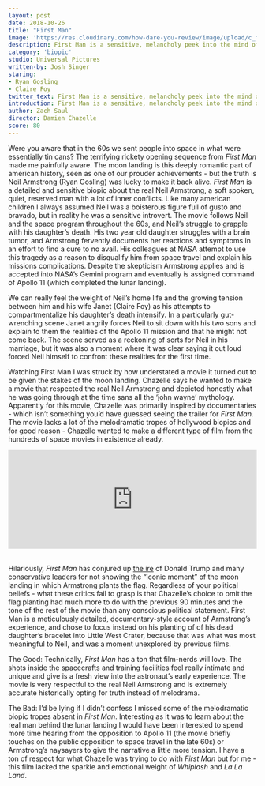```yaml
---
layout: post
date: 2018-10-26
title: "First Man"
image: 'https://res.cloudinary.com/how-dare-you-review/image/upload/c_fill,h_399,w_760/v1529788824/first-man.jpg'
description: First Man is a sensitive, melancholy peek into the mind of the real Neil Armstrong, not shown in most history books.        
category: 'biopic'
studio: Universal Pictures
written-by: Josh Singer
staring:
- Ryan Gosling  
- Claire Foy
twitter_text: First Man is a sensitive, melancholy peek into the mind of the real Neil Armstrong, not shown in most history books.     
introduction: First Man is a sensitive, melancholy peek into the mind of the real Neil Armstrong, not shown in most history books.     
author: Zach Saul
director: Damien Chazelle
score: 80
---
```




Were you aware that in the 60s we sent people into space in what were essentially tin cans? The terrifying rickety opening sequence from *First Man* made me painfully aware. The moon landing is this deeply romantic part of american history, seen as one of our prouder achievements - but the truth is Neil Armstrong (Ryan Gosling) was lucky to make it back alive. *First Man* is a detailed and sensitive biopic about the real Neil Armstrong, a soft spoken, quiet, reserved man with a lot of inner conflicts. Like many american children I always assumed Neil was a boisterous figure full of gusto and bravado, but in reality he was a sensitive introvert. The movie follows Neil and the space program throughout the 60s, and Neil’s struggle to grapple with his daughter’s death. His two year old daughter struggles with a brain tumor, and Armstrong fervently documents her reactions and symptoms in an effort to find a cure to no avail. His colleagues at NASA attempt to use this tragedy as a reason to disqualify him from space travel and explain his missions complications. Despite the skepticism Armstrong applies and is accepted into NASA’s Gemini program and eventually is assigned command of Apollo 11 (which completed the lunar landing).

We can really feel the weight of Neil’s home life and the growing tension between him and his wife Janet (Claire Foy) as his attempts to compartmentalize his daughter’s death intensify. In a particularly gut-wrenching scene Janet angrily forces Neil to sit down with his two sons and explain to them the realities of the Apollo 11 mission and that he might not come back. The scene served as a reckoning of sorts for Neil in his marriage, but it was also a moment where it was clear saying it out loud forced Neil himself to confront these realities for the first time. 

Watching First Man I was struck by how understated a movie it turned out to be given the stakes of the moon landing. Chazelle says he wanted to make a movie that respected the real Neil Armstrong and depicted honestly what he was going through at the time sans all the ‘john wayne’ mythology. Apparently for this movie, Chazelle was primarily inspired by documentaries - which isn’t something you’d have guessed seeing the trailer for *First Man.* The movie lacks a lot of the melodramatic tropes of hollywood biopics and for good reason - Chazelle wanted to make a different type of film from the hundreds of space movies in existence already. 

<iframe src="https://art19.com/shows/the-bill-simmons-podcast/episodes/cbe7c75a-66d3-419e-acfb-832d649f1089/embed?theme=dark-blue" style="width: 100%; height: 200px; border: 0 none;" scrolling="no"></iframe>   

Hilariously, *First Man* has conjured up [the ire](https://www.vanityfair.com/hollywood/2018/09/first-man-american-flag-controversy-donald-trump) of Donald Trump and many conservative leaders for not showing the “iconic moment” of the moon landing in which Armstrong plants the flag. Regardless of your political beliefs - what these critics fail to grasp is that Chazelle’s choice to omit the flag planting had much more to do with the previous 90 minutes and the tone of the rest of the movie than any conscious political statement. First Man is a meticulously detailed, documentary-style account of Armstrong’s experience, and chose to focus instead on his planting of of his dead daughter’s bracelet into Little West Crater, because that was what was most meaningful to Neil, and was a moment unexplored by previous films.

The Good: Technically, *First Man* has a ton that film-nerds will love. The shots inside the spacecrafts and training facilities feel really intimate and unique and give is a fresh view into the astronaut’s early experience. The movie is very respectful to the real Neil Armstrong and is extremely accurate historically opting for truth instead of melodrama. 

The Bad: I’d be lying if I didn’t confess I missed some of the melodramatic biopic tropes absent in *First Man*. Interesting as it was to learn about the real man behind the lunar landing I would have been interested to spend more time hearing from the opposition to Apollo 11 (the movie briefly touches on the public opposition to space travel in the late 60s) or Armstrong’s naysayers to give the narrative a little more tension. I have a ton of respect for what Chazelle was trying to do with *First Man* but for me - this film lacked the sparkle and emotional weight of *Whiplash* and *La La Land*.   

 